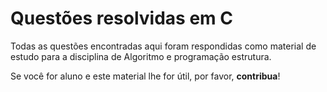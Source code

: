 # Questões resolvidas em C
Todas as questões encontradas aqui foram respondidas como material de estudo para a disciplina de Algoritmo e programação estrutura.

Se você for aluno e este material lhe for útil, por favor, **contribua**!
